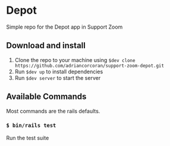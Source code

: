 # Depot

Simple repo for the Depot app in Support Zoom

## Download and install

1. Clone the repo to your machine using `$dev clone https://github.com/adriancorcoran/support-zoom-depot.git`
1. Run `$dev up` to install dependencies
1. Run `$dev server` to start the server

## Available Commands

Most commands are the rails defaults.

### `$ bin/rails test`

Run the test suite
